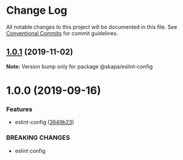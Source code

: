 # Change Log

All notable changes to this project will be documented in this file.
See [Conventional Commits](https://conventionalcommits.org) for commit guidelines.

## [1.0.1](https://github.com/christoferolaison/skapa/compare/@skapa/eslint-config@1.0.0...@skapa/eslint-config@1.0.1) (2019-11-02)

**Note:** Version bump only for package @skapa/eslint-config

# 1.0.0 (2019-09-16)

### Features

- eslint-config ([3649b23](https://github.com/christoferolaison/skapa/commit/3649b23))

### BREAKING CHANGES

- eslint config
